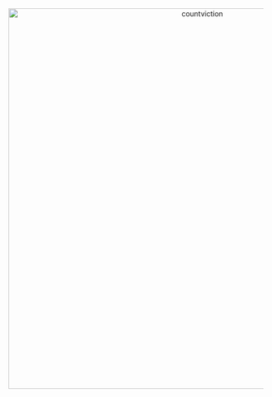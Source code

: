 <div align="center">
<img src="https://media0.giphy.com/media/v1.Y2lkPTc5MGI3NjExcXFtZjBhYm4yaHBvOXhqMGc2YmY0Njg2OGZuYnVkbmZrM2g3Y3hsZCZlcD12MV9pbnRlcm5hbF9naWZfYnlfaWQmY3Q9Zw/c1scNDOEusSBZTykij/giphy.gif" alt="countviction" width="750" align="center">



